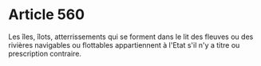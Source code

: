 # Article 560

Les îles, îlots, atterrissements qui se forment dans le lit des fleuves ou des rivières navigables ou flottables appartiennent à l'Etat s'il n'y a titre ou prescription contraire.

